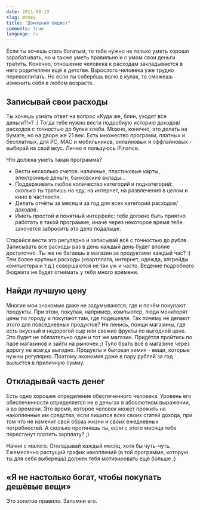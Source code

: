 ```yaml
---
date: 2011-08-10
slug: money
title: "Домашний бюджет"
comments: true
language: ru
---
```


Если ты хочешь стать богатым, то тебе нужно не только уметь хорошо
зарабатывать, но и также уметь правильно и с умом свои деньги тратить.
Конечно, отношение человека к расходам закладывается в него родителями ещё в
детстве. Взрослого человека уже трудно перевоспитать. Но если ты соберёшь волю
в кулак, то сможешь изменить себя в любом возрасте.

## Записывай свои расходы

Ты хочешь узнать ответ на вопрос «Куда же, блин, уходят все деньги?!»? :)
Тогда тебе нужно вести подробную историю доходов/расходов с точностью до булки
хлеба. Можно, конечно, это делать на бумаге, но на дворе же 21 век. Есть
множество программ, платных и бесплатных, для PC, MAC и мобильников,
онлайновых и оффлайновых - выбирай на свой вкус. Лично я пользуюсь iFinance.

Что должна уметь такая программа?

* Вести несколько счетов: наличные, пластиковые карты, электронные деньги, банковские вклады...
* Поддерживать любое количество категорий и подкатегорий: сколько ты тратишь на еду, на интернет, на развлечения в целом и кино в частности.
* Делать отчёты за месяц и за год для всех категорий расходов/доходов.
* Иметь простой и понятный интерфейс: тебе должно быть приятно работать в такой программе, иначе через некоторое время тебе захочется забросить это дело подальше.
  
Старайся вести это регулярно и записывай всё с точностью до рубля. Записывать
все расходы раз в день каждый день будет вполне достаточно. Ты же не бегаешь в
магазин за продуктами каждый час? :) Тем более крупные расходы (квартплата,
интернет, одежда, апгрейды компьютера и т.д.) совершаются не так уж и часто.
Ведение подробного бюджета не будет отнимать у тебя много времени.

## Найди лучшую цену

Многие мои знакомые даже не задумываются, где и почём покупают продукты. При
этом, покупая, например, компьютер, люди мониторят цены по городу и покупают
там, где подешевле. Так почему не делают этого для повседневных продуктов? Не
ленись, поищи магазины, где есть вкусный и недорогой сыр или свежие фрукты по
выгодной цене. Это будет не обязательно один и тот же магазин. Придётся
пройтись по паре магазинов и зайти на рыночек ;) Тупо брать всё в магазине
через дорогу не всегда выгодно. Продукты и бытовая химия - вещи, которые нужны
регулярно. Поэтому экономия даже в пару рублей за год выльется в приличную
сумму.

## Откладывай часть денег

Есть одно хорошее определение обеспеченного человека. Уровень его
обеспеченности определяется не в деньгах в абсолютном выражении, а во времени.
Это время, которое человек может прожить на накопленные им средства, если
лишится всех своих статей дохода, при том что не изменит свой образ жизни и
своих ежедневных потребностей. А сколько протянешь ты, если с этого месяца
тебе перестанут платить зарплату? ;)

Начни с малого. Откладывай каждый месяц, хотя бы чуть-чуть. Ежемесячно
растущий график накоплений (в той программе, которую ты для себя выберешь)
должен тебя мотивировать ещё больше ;)

## «Я не настолько богат, чтобы покупать дешёвые вещи»

Это золотое правило. Запомни его.


